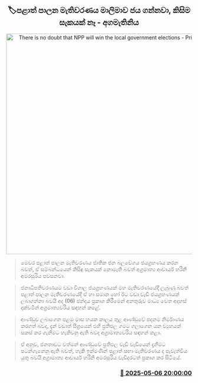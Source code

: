 <p align='center'><b><h2 align='center' title='There is no doubt that NPP will win the local government elections - Prime Minister'>🏷පළාත් පාලන මැතිවරණය මාලිමාව ජය ගන්නවා, කිසිම සැකයක් නෑ - අගමැතිනිය</h2></b></p>
<p align='center'><img src='https://helakuru.sgp1.cdn.digitaloceanspaces.com/esana/images/lib/harini-local-media.jpg' width='600' alt='There is no doubt that NPP will win the local government elections - Prime Minister'></p>

> මෙවර පළාත් පාලන මැතිවරණය ජාතික ජන බලවේගය ජයග්‍රහණය කරන බවත්, ඒ සම්බන්ධයෙන් කිසිඳු සැකයක් නොමැති බවත් අග්‍රමාත්‍ය ආචාර්ය හරිනි අමරසූරිය පවසනවා.

> ජනාධිපතිවරණයට වඩා විශාල ජයග්‍රහණයක් මහ මැතිවරණයේදී ලැබුණු බවත් පළාත් පාලන මැතිවරණයේදී ඒ හා සමාන හෝ ඊට වඩා වැඩි ජයග්‍රහණයක් ලබාගන්නා බවයි අද (06) ඡන්දය ප්‍රකාශ කිරීමෙන් අනතුරුව මාධ්‍ය වෙත අදහස් දක්වමින් අග්‍රමාත්‍යවරිය සඳහන් කළේ.

> ආණ්ඩුව ලබාගෙන පළමු මාස හයක කාලය තුළ ආණ්ඩුවේ පදනම නිර්මාණය කරගත් බවද, දැන් වඩාත් සීග්‍රයෙන් එහි ප්‍රතිඵල ගමට ගලාගෙන යන ව්‍යුහයක් සකස් කර ගැනීමට හැකිවනු ඇති බවද අග්‍රාමාත්‍යවරිය සඳහන් කළා.

> ඒ අනුව, ජනතාවට වත්මන් ආණ්ඩුවේ ප්‍රතිඵල වැඩි වැඩියෙන් දැනීමට පටන්ගැනෙනු ඇති බවත්, හැකි ඉක්මණින් පළාත් සභා මැතිවරණය ද පැවැත්විය යුතු බවයි අග්‍රාමාත්‍ය ආචාර්ය හරිනි අමරසූරිය වැඩිදුරටත් ප්‍රකාශ කර සිටියේ.



<h3 align='right'><a href='https://www.helakuru.lk/esana/p/109855/'>📅 2025-05-06 20:00:00</a></h3>
